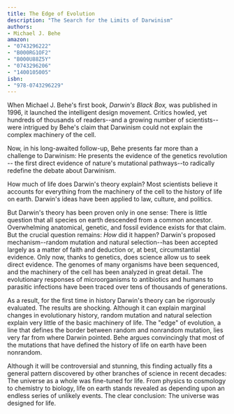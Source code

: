 ```yaml
---
title: The Edge of Evolution
description: "The Search for the Limits of Darwinism"
authors:
- Michael J. Behe
amazon:
- "0743296222"
- "B000RG1OF2"
- "B000U88Z5Y"
- "0743296206"
- "1400105005"
isbn:
- "978-0743296229"
---
```

When Michael J. Behe's first book, _Darwin's Black Box,_ was published in 1996, it launched the intelligent design movement. Critics howled, yet hundreds of thousands of readers--and a growing number of scientists--were intrigued by Behe's claim that Darwinism could not explain the complex machinery of the cell.

Now, in his long-awaited follow-up, Behe presents far more than a challenge to Darwinism: He presents the evidence of the genetics revolution -- the first direct evidence of nature's mutational pathways--to radically redefine the debate about Darwinism.

How much of life does Darwin's theory explain? Most scientists believe it accounts for everything from the machinery of the cell to the history of life on earth. Darwin's ideas have been applied to law, culture, and politics.
  
But Darwin's theory has been proven only in one sense: There is little question that all species on earth descended from a common ancestor. Overwhelming anatomical, genetic, and fossil evidence exists for that claim. But the crucial question remains: _How_ did it happen? Darwin's proposed mechanism--random mutation and natural selection--has been accepted largely as a matter of faith and deduction or, at best, circumstantial evidence. Only now, thanks to genetics, does science allow us to seek direct evidence. The genomes of many organisms have been sequenced, and the machinery of the cell has been analyzed in great detail. The evolutionary responses of microorganisms to antibiotics and humans to parasitic infections have been traced over tens of thousands of generations.

As a result, for the first time in history Darwin's theory can be rigorously evaluated. The results are shocking. Although it can explain marginal changes in evolutionary history, random mutation and natural selection explain very little of the basic machinery of life. The "edge" of evolution, a line that defines the border between random and nonrandom mutation, lies very far from where Darwin pointed. Behe argues convincingly that most of the mutations that have defined the history of life on earth have been nonrandom.

Although it will be controversial and stunning, this finding actually fits a general pattern discovered by other branches of science in recent decades: The universe as a whole was fine-tuned for life. From physics to cosmology to chemistry to biology, life on earth stands revealed as depending upon an endless series of unlikely events. The clear conclusion: The universe was designed for life.
